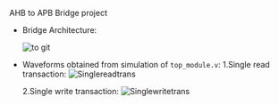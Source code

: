 AHB to APB Bridge project

- Bridge Architecture:
  
  ![to git](https://github.com/ThomasMJosline/AHB_to_APB_Bridgeproject/assets/84652232/2726b9d9-0f0b-478f-8c39-ce3dbc37fe41)<br>

  
- Waveforms obtained from simulation of ``top_module.v``:
  1.Single read transaction:
  ![Singlereadtrans](https://github.com/ThomasMJosline/AHB_to_APB_Bridgeproject/assets/84652232/f4ff5fbb-5ec3-4c8c-87bf-9e9baeb099ba)

  2.Single write transaction:
  ![Singlewritetrans](https://github.com/ThomasMJosline/AHB_to_APB_Bridgeproject/assets/84652232/320506d4-addc-4f8a-b9a5-78d452832296)
